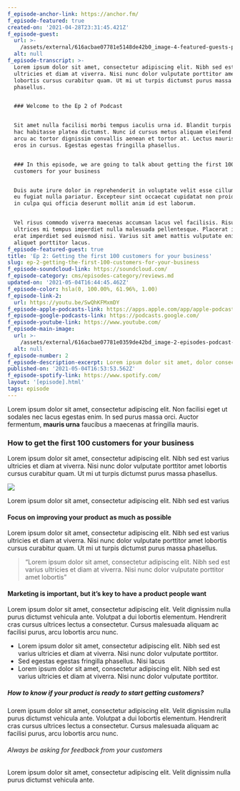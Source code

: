 ```yaml
---
f_episode-anchor-link: https://anchor.fm/
f_episode-featured: true
created-on: '2021-04-28T23:31:45.421Z'
f_episode-guest:
  url: >-
    /assets/external/616acbae07781e5148de42b0_image-4-featured-guests-podcast-x-template.jpg
  alt: null
f_episode-transcript: >-
  Lorem ipsum dolor sit amet, consectetur adipiscing elit. Nibh sed est varius
  ultricies et diam at viverra. Nisi nunc dolor vulputate porttitor amet
  lobortis cursus curabitur quam. Ut mi ut turpis dictumst purus massa
  phasellus.


  ### Welcome to the Ep 2 of Podcast


  Sit amet nulla facilisi morbi tempus iaculis urna id. Blandit turpis cursus in
  hac habitasse platea dictumst. Nunc id cursus metus aliquam eleifend. Gravida
  arcu ac tortor dignissim convallis aenean et tortor at. Lectus mauris ultrices
  eros in cursus. Egestas egestas fringilla phasellus.


  ### In this episode, we are going to talk about getting the first 100
  customers for your business


  Duis aute irure dolor in reprehenderit in voluptate velit esse cillum dolore
  eu fugiat nulla pariatur. Excepteur sint occaecat cupidatat non proident, sunt
  in culpa qui officia deserunt mollit anim id est laborum.


  Vel risus commodo viverra maecenas accumsan lacus vel facilisis. Risus at
  ultrices mi tempus imperdiet nulla malesuada pellentesque. Placerat in egestas
  erat imperdiet sed euismod nisi. Varius sit amet mattis vulputate enim nulla
  aliquet porttitor lacus.
f_episode-featured-guest: true
title: 'Ep 2: Getting the first 100 customers for your business'
slug: ep-2-getting-the-first-100-customers-for-your-business
f_episode-soundcloud-link: https://soundcloud.com/
f_episode-category: cms/episodes-category/reviews.md
updated-on: '2021-05-04T16:44:45.462Z'
f_episode-color: hsla(0, 100.00%, 61.96%, 1.00)
f_episode-link-2:
  url: https://youtu.be/SwQhKFMxmDY
f_episode-apple-podcasts-link: https://apps.apple.com/app/apple-podcasts/id525463029
f_episode-google-podcasts-link: https://podcasts.google.com/
f_episode-youtube-link: https://www.youtube.com/
f_episode-main-image:
  url: >-
    /assets/external/616acbae07781e0359de42bd_image-2-episodes-podcast-x-template.svg
  alt: null
f_episode-number: 2
f_episode-description-excerpt: Lorem ipsum dolor sit amet, dolor consectetur adipiscing elit. Dignissim.
published-on: '2021-05-04T16:53:53.562Z'
f_episode-spotify-link: https://www.spotify.com/
layout: '[episode].html'
tags: episode
---
```


Lorem ipsum dolor sit amet, consectetur adipiscing elit. Non facilisi eget ut sodales nec lacus egestas enim. In sed purus massa orci. Auctor fermentum, **mauris urna** faucibus a maecenas at fringilla mauris.

### How to get the first 100 customers for your business

Lorem ipsum dolor sit amet, consectetur adipiscing elit. Nibh sed est varius ultricies et diam at viverra. Nisi nunc dolor vulputate porttitor amet lobortis cursus curabitur quam. Ut mi ut turpis dictumst purus massa phasellus.

![](/assets/external/616acbae07781e069bde42ad_image-episode-description-podcast-x-template.jpg)

Lorem ipsum dolor sit amet, consectetur adipiscing elit. Nibh sed est varius

#### Focus on improving your product as much as possible

Lorem ipsum dolor sit amet, consectetur adipiscing elit. Nibh sed est varius ultricies et diam at viverra. Nisi nunc dolor vulputate porttitor amet lobortis cursus curabitur quam. Ut mi ut turpis dictumst purus massa phasellus.

> “Lorem ipsum dolor sit amet, consectetur adipiscing elit. Nibh sed est varius ultricies et diam at viverra. Nisi nunc dolor vulputate porttitor amet lobortis”

#### Marketing is important, but it’s key to have a product people want

Lorem ipsum dolor sit amet, consectetur adipiscing elit. Velit dignissim nulla purus dictumst vehicula ante. Volutpat a dui lobortis elementum. Hendrerit cras cursus ultrices lectus a consectetur. Cursus malesuada aliquam ac facilisi purus, arcu lobortis arcu nunc.

*   Lorem ipsum dolor sit amet, consectetur adipiscing elit. Nibh sed est varius ultricies et diam at viverra. Nisi nunc dolor vulputate porttitor.
*   Sed egestas egestas fringilla phasellus. Nisi lacus
*   Lorem ipsum dolor sit amet, consectetur adipiscing elit. Nibh sed est varius ultricies et diam at viverra. Nisi nunc dolor vulputate porttitor.

##### How to know if your product is ready to start getting customers?

Lorem ipsum dolor sit amet, consectetur adipiscing elit. Velit dignissim nulla purus dictumst vehicula ante. Volutpat a dui lobortis elementum. Hendrerit cras cursus ultrices lectus a consectetur. Cursus malesuada aliquam ac facilisi purus, arcu lobortis arcu nunc.

###### Always be asking for feedback from your customers

Lorem ipsum dolor sit amet, consectetur adipiscing elit. Velit dignissim nulla purus dictumst vehicula ante.
